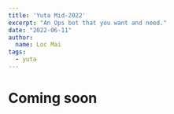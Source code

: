```yaml
---
title: 'Yuta Mid-2022'
excerpt: "An Ops bot that you want and need."
date: "2022-06-11"
author:
  name: Loc Mai
tags:
  - yuta
---
```



# Coming soon
